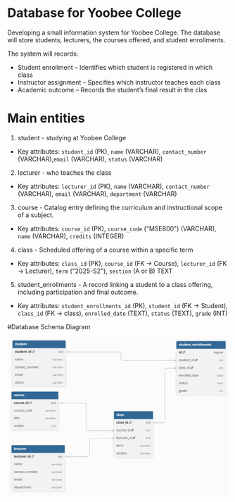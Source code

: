 # Database for Yoobee College

Developing a small information system for Yoobee College. 
The database will store students, lecturers, the courses offered, and student enrollments.

The system will records:
- Student enrollment – Identifies which student is registered in which class
- Instructor assignment – Specifies which instructor teaches each class
- Academic outcome – Records the student’s final result in the clas


# Main entities 

1. student - studying at Yoobee College
- Key attributes: `student_id` (PK), `name` (VARCHAR), `contact_number` (VARCHAR),`email` (VARCHAR), `status` (VARCHAR)

2. lecturer -  who teaches the class 
- Key attributes: `lecturer_id` (PK), `name` (VARCHAR), `contact_number` (VARCHAR), `email` (VARCHAR), `department` (VARCHAR)

3. course - Catalog entry defining the curriculum and instructional scope of a subject.  
- Key attributes: `course_id` (PK), `course_code` ("MSE800") (VARCHAR), `name` (VARCHAR), `credits` (INTEGER)

4. class - Scheduled offering of a course within a specific term
- Key attributes: `class_id` (PK), `course_id` (FK → Course), `lecturer_id` (FK → Lecturer), `term` ("2025-S2"), `section` (A or B) TEXT

5. student_enrollments - A record linking a student to a class offering, including participation and final outcome.
- Key attributes: `student_enrollments_id` (PK), `student_id` (FK → Student), `class_id` (FK → class), `enrolled_date` (TEXT), `status` (TEXT), `grade` (INT)

#Database Schema Diagram

![Yoobee Students Database Schema](assets/YB_Diagram.png)



